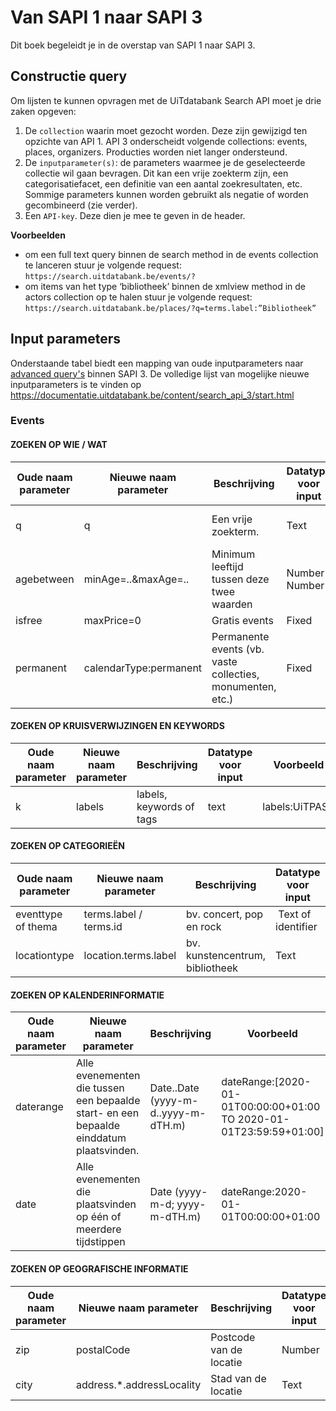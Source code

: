 ---
---

# Van SAPI 1 naar SAPI 3 

Dit boek begeleidt je in de overstap van SAPI 1 naar SAPI 3.

## Constructie query

Om lijsten te kunnen opvragen met de UiTdatabank Search API moet je drie zaken opgeven:

1. De ```collection``` waarin moet gezocht worden. Deze zijn gewijzigd ten opzichte van API 1. API 3 onderscheidt volgende collections: events, places, organizers. Producties worden niet langer ondersteund.
2. De ```inputparameter(s)```: de parameters waarmee je de geselecteerde collectie wil gaan bevragen. Dit kan een vrije zoekterm zijn, een categorisatiefacet, een definitie van een aantal zoekresultaten, etc. Sommige parameters kunnen worden gebruikt als negatie of worden gecombineerd (zie verder).
3. Een ```API-key```. Deze dien je mee te geven in de header.

**Voorbeelden**
- om een full text query binnen de search method in de events collection te lanceren stuur je volgende request: ```https://search.uitdatabank.be/events/?```
- om items van het type ‘bibliotheek’ binnen de xmlview method in de actors collection op te halen stuur je volgende request:
```https://search.uitdatabank.be/places/?q=terms.label:”Bibliotheek”```

## Input parameters

Onderstaande tabel biedt een mapping van oude inputparameters naar [advanced query's](https://documentatie.uitdatabank.be/content/search_api_3/latest/reference/advanced-queries.html) binnen SAPI 3.
De volledige lijst van mogelijke nieuwe inputparameters is te vinden op https://documentatie.uitdatabank.be/content/search_api_3/start.html

### Events

#### ZOEKEN OP WIE / WAT

| Oude naam parameter | Nieuwe naam parameter | Beschrijving | Datatype voor input | Voorbeeld |
| -- | -- | -- | -- | -- | 
| q | q | Een vrije zoekterm. | Text | q=Puppet Shadows q="Last shadow puppets" |
| agebetween | minAge=..&maxAge=.. | Minimum leeftijd tussen deze twee waarden  | Number Number | typicalAgeRange:[0 TO 12] |
| isfree | maxPrice=0 | Gratis events | Fixed | price:0 |
| permanent | calendarType:permanent | Permanente events (vb. vaste collecties, monumenten, etc.) | Fixed | calendarType:permanent |

#### ZOEKEN OP KRUISVERWIJZINGEN EN KEYWORDS

| Oude naam parameter | Nieuwe naam parameter | Beschrijving | Datatype voor input | Voorbeeld |
| -- | -- | -- | -- | -- |
| k | labels | labels, keywords of tags | text | labels:UiTPAS* |


#### ZOEKEN OP CATEGORIEËN

| Oude naam parameter | Nieuwe naam parameter | Beschrijving | Datatype voor input | Voorbeeld |
| -- | -- | -- | -- | -- | 
| eventtype of thema | terms.label / terms.id | bv. concert, pop en rock | Text of identifier |terms.label:"Concert" / terms.id:"0.50.4.0.0" |
| locationtype | location.terms.label | bv. kunstencentrum, bibliotheek  | Text | location.terms.label:"Bibliotheek" / location.terms.id:kI7uAyn2uUu9VV6Z3uWZTA |

#### ZOEKEN OP KALENDERINFORMATIE

| Oude naam parameter | Nieuwe naam parameter | Beschrijving | Voorbeeld |
| -- | -- | -- | -- | 
| daterange | Alle evenementen die tussen een bepaalde start- en een bepaalde einddatum plaatsvinden. | Date..Date (yyyy-m-d..yyyy-m-dTH.m) | dateRange:[2020-01-01T00:00:00+01:00 TO 2020-01-01T23:59:59+01:00] |
| date | Alle evenementen die plaatsvinden op één of meerdere tijdstippen | Date (yyyy-m-d; yyyy-m-dTH.m) |  dateRange:2020-01-01T00:00:00+01:00 |

#### ZOEKEN OP GEOGRAFISCHE INFORMATIE

| Oude naam parameter | Nieuwe naam parameter | Beschrijving | Datatype voor input | Voorbeeld |
| -- | -- | -- | -- | -- | 
| zip | postalCode | Postcode van de locatie | Number | address.\*.postalCode:2020 |
| city | address.\*.addressLocality | Stad van de locatie | Text | address.\*.addressLocality:Antwerpen |
